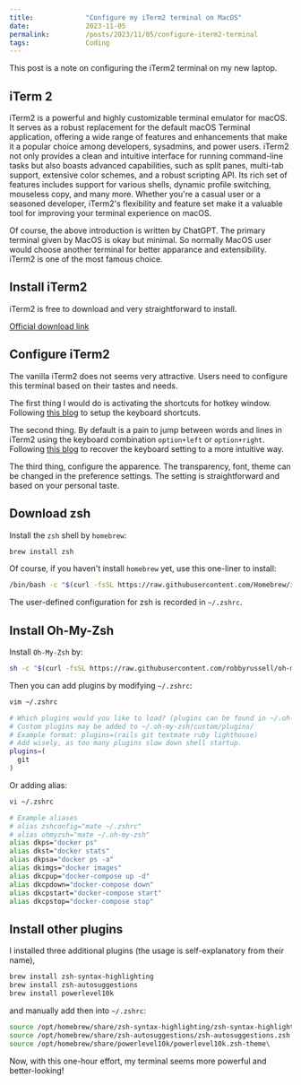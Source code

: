 ```yaml
---
title:             "Configure my iTerm2 terminal on MacOS"
date:              2023-11-05
permalink:         /posts/2023/11/05/configure-iterm2-terminal
tags:              Coding
---
```


This post is a note on configuring the iTerm2 terminal on my new laptop.

## iTerm 2

iTerm2 is a powerful and highly customizable terminal emulator for macOS. It serves as a robust replacement for the default macOS Terminal application, offering a wide range of features and enhancements that make it a popular choice among developers, sysadmins, and power users. iTerm2 not only provides a clean and intuitive interface for running command-line tasks but also boasts advanced capabilities, such as split panes, multi-tab support, extensive color schemes, and a robust scripting API. Its rich set of features includes support for various shells, dynamic profile switching, mouseless copy, and many more. Whether you're a casual user or a seasoned developer, iTerm2's flexibility and feature set make it a valuable tool for improving your terminal experience on macOS.

Of course, the above introduction is written by ChatGPT. The primary terminal given by MacOS is okay but minimal. So normally MacOS user would choose another terminal for better apparance and extensibility. iTerm2 is one of the most famous choice.

## Install iTerm2

iTerm2 is free to download and very straightforward to install. 

[Official download link](https://iterm2.com/downloads.html)

## Configure iTerm2

The vanilla iTerm2 does not seems very attractive. Users need to configure this terminal based on their tastes and needs.

The first thing I would do is activating the shortcuts for hotkey window. Following [this blog](https://medium.com/@gveloper/how-to-set-up-the-hotkey-window-in-iterm2-637d86ac70ff#:~:text=To%20enable%20the%20hotkey%20window,or%20a%20double%2Dtap%20key.) to setup the keyboard shortcuts.

The second thing. By default is a pain to jump between words and lines in iTerm2 using the keyboard combination `option+left` or `option+right`. Following [this blog](https://medium.com/@ThisIsUpen/how-to-jump-between-words-in-iterm2-3c22eb5a25ef) to recover the keyboard setting to a more intuitive way.

The third thing, configure the apparence. The transparency, font, theme can be changed in the preference settings. The setting is straightforward and based on your personal taste.

## Download zsh

Install the `zsh` shell by `homebrew`:

```zsh
brew install zsh
```

Of course, if you haven't install `homebrew` yet, use this one-liner to install:

```zsh
/bin/bash -c "$(curl -fsSL https://raw.githubusercontent.com/Homebrew/install/HEAD/install.sh)"
```

The user-defined configuration for zsh is recorded in `~/.zshrc`.

## Install Oh-My-Zsh

Install `Oh-My-Zsh` by:

```zsh
sh -c "$(curl -fsSL https://raw.githubusercontent.com/robbyrussell/oh-my-zsh/master/tools/install.sh)"
```

Then you can add plugins by modifying `~/.zshrc`:

```zsh
vim ~/.zshrc
```

```zsh
# Which plugins would you like to load? (plugins can be found in ~/.oh-my-zsh/plugins/*)
# Custom plugins may be added to ~/.oh-my-zsh/custom/plugins/
# Example format: plugins=(rails git textmate ruby lighthouse)
# Add wisely, as too many plugins slow down shell startup.
plugins=(
  git
)
```

Or adding alias:

```zsh
vi ~/.zshrc
```

```zsh
# Example aliases
# alias zshconfig="mate ~/.zshrc"
# alias ohmyzsh="mate ~/.oh-my-zsh"
alias dkps="docker ps"
alias dkst="docker stats"
alias dkpsa="docker ps -a"
alias dkimgs="docker images"
alias dkcpup="docker-compose up -d"
alias dkcpdown="docker-compose down"
alias dkcpstart="docker-compose start"
alias dkcpstop="docker-compose stop"
```

## Install other plugins

I installed three additional plugins (the usage is self-explanatory from their name),

```zsh
brew install zsh-syntax-highlighting
brew install zsh-autosuggestions
brew install powerlevel10k
```

and manually add then into `~/.zshrc`:

```zsh
source /opt/homebrew/share/zsh-syntax-highlighting/zsh-syntax-highlighting.zsh
source /opt/homebrew/share/zsh-autosuggestions/zsh-autosuggestions.zsh
source /opt/homebrew/share/powerlevel10k/powerlevel10k.zsh-theme\
```

Now, with this one-hour effort, my terminal seems more powerful and better-looking! 

